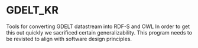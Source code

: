 # GDELT_KR
Tools for converting GDELT datastream into RDF-S and OWL
In order to get this out quickly we sacrificed certain generalizability.
This program needs to be revisted to align with software design principles.
